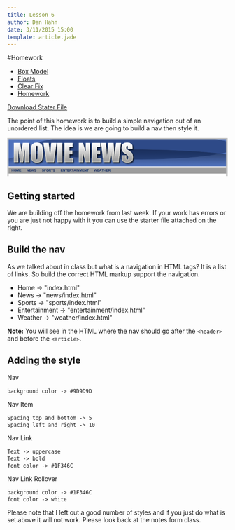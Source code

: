 ```yaml
---
title: Lesson 6
author: Dan Hahn
date: 3/11/2015 15:00
template: article.jade
---
```


#Homework

* [Box Model]()
* [Floats](floats.html)
* [Clear Fix](clear-fix.html)
* [Homework](homework.html)

[Download Stater File](homework-week6.zip)

The point of this homework is to build a simple navigation out of an unordered list.  The idea is we are going to build a nav then style it.

![](homework.png)

## Getting started

We are building off the homework from last week.  If your work has errors or you are just not happy with it you can use the starter file attached on the right.

## Build the nav

As we talked about in class but what is a navigation in HTML tags?  It is a list of links.  So build the correct HTML markup support the navigation.

* Home -> "index.html"
* News -> "news/index.html"
* Sports -> "sports/index.html"
* Entertainment -> "entertainment/index.html"
* Weather -> "weather/index.html"

**Note:** You will see in the HTML where the nav should go after the `<header>` and before the `<article>`.

## Adding the style

Nav

	background color -> #9D9D9D

Nav Item

	Spacing top and bottom -> 5
	Spacing left and right -> 10

Nav Link

	Text -> uppercase
	Text -> bold
	font color -> #1F346C

Nav Link Rollover

	background color -> #1F346C
	font color -> white

Please note that I left out a good number of styles and if you just do what is set above it will not work. Please look back at the notes form class.

<div class="homework-view" data-lesson="lesson6"></div>
